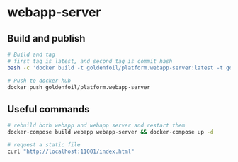 # webapp-server

## Build and publish

```bash
# Build and tag
# first tag is latest, and second tag is commit hash
bash -c 'docker build -t goldenfoil/platform.webapp-server:latest -t goldenfoil/platform.webapp-server:$(git log -1 --pretty=%h) .'

# Push to docker hub
docker push goldenfoil/platform.webapp-server
```

## Useful commands

```bash
# rebuild both webapp and webapp server and restart them
docker-compose build webapp webapp-server && docker-compose up -d

# request a static file
curl "http://localhost:11001/index.html"
```
